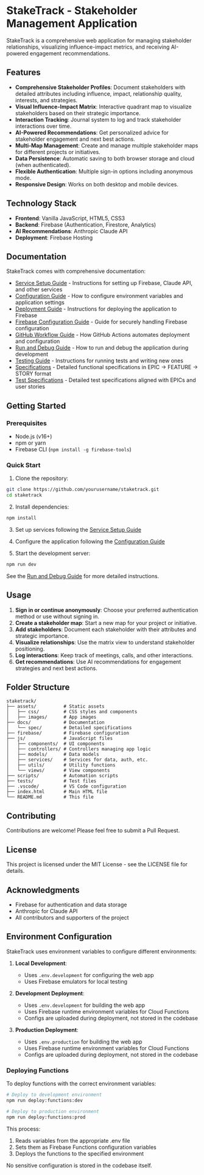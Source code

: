 # StakeTrack - Stakeholder Management Application

StakeTrack is a comprehensive web application for managing stakeholder relationships, visualizing influence-impact metrics, and receiving AI-powered engagement recommendations.

## Features

- **Comprehensive Stakeholder Profiles**: Document stakeholders with detailed attributes including influence, impact, relationship quality, interests, and strategies.
- **Visual Influence-Impact Matrix**: Interactive quadrant map to visualize stakeholders based on their strategic importance.
- **Interaction Tracking**: Journal system to log and track stakeholder interactions over time.
- **AI-Powered Recommendations**: Get personalized advice for stakeholder engagement and next best actions.
- **Multi-Map Management**: Create and manage multiple stakeholder maps for different projects or initiatives.
- **Data Persistence**: Automatic saving to both browser storage and cloud (when authenticated).
- **Flexible Authentication**: Multiple sign-in options including anonymous mode.
- **Responsive Design**: Works on both desktop and mobile devices.

## Technology Stack

- **Frontend**: Vanilla JavaScript, HTML5, CSS3
- **Backend**: Firebase (Authentication, Firestore, Analytics)
- **AI Recommendations**: Anthropic Claude API
- **Deployment**: Firebase Hosting

## Documentation

StakeTrack comes with comprehensive documentation:

- [Service Setup Guide](docs/SETUP.md) - Instructions for setting up Firebase, Claude API, and other services
- [Configuration Guide](docs/CONFIGURATION.md) - How to configure environment variables and application settings
- [Deployment Guide](docs/DEPLOYMENT.md) - Instructions for deploying the application to Firebase
- [Firebase Configuration Guide](FIREBASE_CONFIG.md) - Guide for securely handling Firebase configuration
- [GitHub Workflow Guide](docs/github-workflow.md) - How GitHub Actions automates deployment and configuration
- [Run and Debug Guide](docs/RUN_DEBUG.md) - How to run and debug the application during development
- [Testing Guide](docs/TESTING.md) - Instructions for running tests and writing new ones
- [Specifications](docs/spec/README.md) - Detailed functional specifications in EPIC → FEATURE → STORY format
- [Test Specifications](docs/spec/tests/README.md) - Detailed test specifications aligned with EPICs and user stories

## Getting Started

### Prerequisites

- Node.js (v16+)
- npm or yarn
- Firebase CLI (`npm install -g firebase-tools`)

### Quick Start

1. Clone the repository:
```bash
git clone https://github.com/yourusername/staketrack.git
cd staketrack
```

2. Install dependencies:
```bash
npm install
```

3. Set up services following the [Service Setup Guide](docs/SETUP.md)

4. Configure the application following the [Configuration Guide](docs/CONFIGURATION.md)

5. Start the development server:
```bash
npm run dev
```

See the [Run and Debug Guide](docs/RUN_DEBUG.md) for more detailed instructions.

## Usage

1. **Sign in or continue anonymously**: Choose your preferred authentication method or use without signing in.
2. **Create a stakeholder map**: Start a new map for your project or initiative.
3. **Add stakeholders**: Document each stakeholder with their attributes and strategic importance.
4. **Visualize relationships**: Use the matrix view to understand stakeholder positioning.
5. **Log interactions**: Keep track of meetings, calls, and other interactions.
6. **Get recommendations**: Use AI recommendations for engagement strategies and next best actions.

## Folder Structure

```
staketrack/
├── assets/          # Static assets
│   ├── css/         # CSS styles and components
│   ├── images/      # App images
├── docs/            # Documentation
│   └── spec/        # Detailed specifications
├── firebase/        # Firebase configuration
├── js/              # JavaScript files
│   ├── components/  # UI components
│   ├── controllers/ # Controllers managing app logic
│   ├── models/      # Data models
│   ├── services/    # Services for data, auth, etc.
│   ├── utils/       # Utility functions
│   └── views/       # View components
├── scripts/         # Automation scripts
├── tests/           # Test files
├── .vscode/         # VS Code configuration
├── index.html       # Main HTML file
└── README.md        # This file
```

## Contributing

Contributions are welcome! Please feel free to submit a Pull Request.

## License

This project is licensed under the MIT License - see the LICENSE file for details.

## Acknowledgments

- Firebase for authentication and data storage
- Anthropic for Claude API
- All contributors and supporters of the project

## Environment Configuration

StakeTrack uses environment variables to configure different environments:

1. **Local Development**:
   - Uses `.env.development` for configuring the web app
   - Uses Firebase emulators for local testing

2. **Development Deployment**:
   - Uses `.env.development` for building the web app
   - Uses Firebase runtime environment variables for Cloud Functions
   - Configs are uploaded during deployment, not stored in the codebase

3. **Production Deployment**:
   - Uses `.env.production` for building the web app
   - Uses Firebase runtime environment variables for Cloud Functions
   - Configs are uploaded during deployment, not stored in the codebase

### Deploying Functions

To deploy functions with the correct environment variables:

```bash
# Deploy to development environment
npm run deploy:functions:dev

# Deploy to production environment
npm run deploy:functions:prod
```

This process:
1. Reads variables from the appropriate .env file
2. Sets them as Firebase Functions configuration variables
3. Deploys the functions to the specified environment

No sensitive configuration is stored in the codebase itself.
